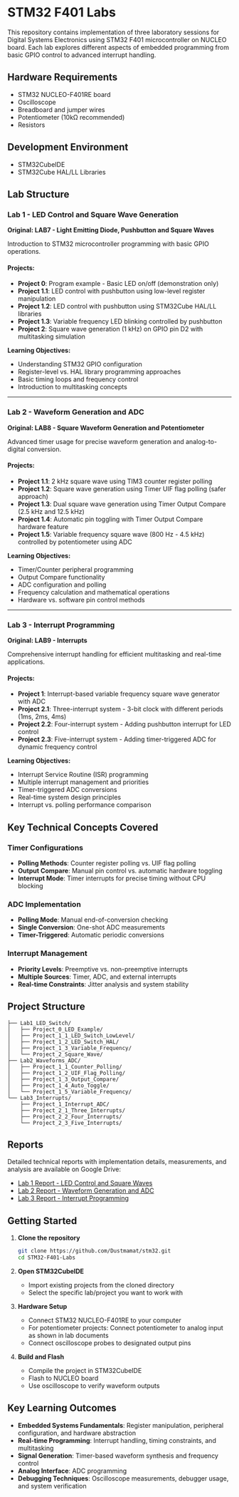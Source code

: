 # STM32 F401 Labs

This repository contains implementation of three laboratory sessions for Digital Systems Electronics using STM32 F401 microcontroller on NUCLEO board. Each lab explores different aspects of embedded programming from basic GPIO control to advanced interrupt handling.

## Hardware Requirements
- STM32 NUCLEO-F401RE board
- Oscilloscope
- Breadboard and jumper wires
- Potentiometer (10kΩ recommended)
- Resistors

## Development Environment
- STM32CubeIDE
- STM32Cube HAL/LL Libraries

## Lab Structure

### Lab 1 - LED Control and Square Wave Generation
**Original: LAB7 - Light Emitting Diode, Pushbutton and Square Waves**

Introduction to STM32 microcontroller programming with basic GPIO operations.

#### Projects:
- **Project 0**: Program example - Basic LED on/off (demonstration only)
- **Project 1.1**: LED control with pushbutton using low-level register manipulation
- **Project 1.2**: LED control with pushbutton using STM32Cube HAL/LL libraries
- **Project 1.3**: Variable frequency LED blinking controlled by pushbutton
- **Project 2**: Square wave generation (1 kHz) on GPIO pin D2 with multitasking simulation

**Learning Objectives:**
- Understanding STM32 GPIO configuration
- Register-level vs. HAL library programming approaches
- Basic timing loops and frequency control
- Introduction to multitasking concepts

---

### Lab 2 - Waveform Generation and ADC
**Original: LAB8 - Square Waveform Generation and Potentiometer**

Advanced timer usage for precise waveform generation and analog-to-digital conversion.

#### Projects:
- **Project 1.1**: 2 kHz square wave using TIM3 counter register polling
- **Project 1.2**: Square wave generation using Timer UIF flag polling (safer approach)
- **Project 1.3**: Dual square wave generation using Timer Output Compare (2.5 kHz and 12.5 kHz)
- **Project 1.4**: Automatic pin toggling with Timer Output Compare hardware feature
- **Project 1.5**: Variable frequency square wave (800 Hz - 4.5 kHz) controlled by potentiometer using ADC

**Learning Objectives:**
- Timer/Counter peripheral programming
- Output Compare functionality
- ADC configuration and polling
- Frequency calculation and mathematical operations
- Hardware vs. software pin control methods

---

### Lab 3 - Interrupt Programming
**Original: LAB9 - Interrupts**

Comprehensive interrupt handling for efficient multitasking and real-time applications.

#### Projects:
- **Project 1**: Interrupt-based variable frequency square wave generator with ADC
- **Project 2.1**: Three-interrupt system - 3-bit clock with different periods (1ms, 2ms, 4ms)
- **Project 2.2**: Four-interrupt system - Adding pushbutton interrupt for LED control
- **Project 2.3**: Five-interrupt system - Adding timer-triggered ADC for dynamic frequency control

**Learning Objectives:**
- Interrupt Service Routine (ISR) programming
- Multiple interrupt management and priorities
- Timer-triggered ADC conversions
- Real-time system design principles
- Interrupt vs. polling performance comparison

## Key Technical Concepts Covered

### Timer Configurations
- **Polling Methods**: Counter register polling vs. UIF flag polling
- **Output Compare**: Manual pin control vs. automatic hardware toggling
- **Interrupt Mode**: Timer interrupts for precise timing without CPU blocking

### ADC Implementation
- **Polling Mode**: Manual end-of-conversion checking
- **Single Conversion**: One-shot ADC measurements
- **Timer-Triggered**: Automatic periodic conversions

### Interrupt Management
- **Priority Levels**: Preemptive vs. non-preemptive interrupts
- **Multiple Sources**: Timer, ADC, and external interrupts
- **Real-time Constraints**: Jitter analysis and system stability

## Project Structure
```
├── Lab1_LED_Switch/
│   ├── Project_0_LED_Example/
│   ├── Project_1_1_LED_Switch_LowLevel/
│   ├── Project_1_2_LED_Switch_HAL/
│   ├── Project_1_3_Variable_Frequency/
│   └── Project_2_Square_Wave/
├── Lab2_Waveforms_ADC/
│   ├── Project_1_1_Counter_Polling/
│   ├── Project_1_2_UIF_Flag_Polling/
│   ├── Project_1_3_Output_Compare/
│   ├── Project_1_4_Auto_Toggle/
│   └── Project_1_5_Variable_Frequency/
└── Lab3_Interrupts/
    ├── Project_1_Interrupt_ADC/
    ├── Project_2_1_Three_Interrupts/
    ├── Project_2_2_Four_Interrupts/
    └── Project_2_3_Five_Interrupts/
```

## Reports
Detailed technical reports with implementation details, measurements, and analysis are available on Google Drive:
- [Lab 1 Report - LED Control and Square Waves](https://drive.google.com/file/d/1hsV5EYR_75NjKs9hn_be81x_258CKsiJ/view?usp=drive_link)
- [Lab 2 Report - Waveform Generation and ADC](https://drive.google.com/file/d/1L_643-ryyBo_g2ttcZ-6GXhYk5RjXppT/view?usp=drive_link)
- [Lab 3 Report - Interrupt Programming](https://drive.google.com/file/d/1TAyBV5u_wuT2i6h-Y3udHz81b1BI_-9C/view?usp=drive_link)

## Getting Started

1. **Clone the repository**
   ```bash
   git clone https://github.com/Dustmamat/stm32.git
   cd STM32-F401-Labs
   ```

2. **Open STM32CubeIDE**
   - Import existing projects from the cloned directory
   - Select the specific lab/project you want to work with

3. **Hardware Setup**
   - Connect STM32 NUCLEO-F401RE to your computer
   - For potentiometer projects: Connect potentiometer to analog input as shown in lab documents
   - Connect oscilloscope probes to designated output pins

4. **Build and Flash**
   - Compile the project in STM32CubeIDE
   - Flash to NUCLEO board
   - Use oscilloscope to verify waveform outputs

## Key Learning Outcomes

- **Embedded Systems Fundamentals**: Register manipulation, peripheral configuration, and hardware abstraction
- **Real-time Programming**: Interrupt handling, timing constraints, and multitasking
- **Signal Generation**: Timer-based waveform synthesis and frequency control
- **Analog Interface**: ADC programming
- **Debugging Techniques**: Oscilloscope measurements, debugger usage, and system verification
